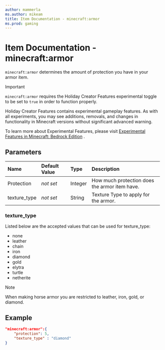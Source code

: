 ```yaml
---
author: mammerla
ms.author: mikeam
title: Item Documentation - minecraft:armor
ms.prod: gaming
---
```


# Item Documentation - minecraft:armor

`minecraft:armor` determines the amount of protection you have in your armor item.

>[!IMPORTANT]
> `minecraft:armor` requires the Holiday Creator Features experimental toggle to be set to `true` in order to function properly.
>
>Holiday Creator Features contains experimental gameplay features. As with all experiments, you may see additions, removals, and changes in functionality in Minecraft versions without significant advanced warning.
>
>To learn more about Experimental Features, please visit [Experimental Features in Minecraft: Bedrock Edition](../../../../../Documents/ExperimentalFeaturesToggle.md)
.
## Parameters

|Name |Default Value  |Type  |Description  |
|:----------|:----------|:----------|:----------|
|Protection|*not set* |Integer |How much protection does the armor item have.|
|texture_type |*not set*  | String | Texture Type to apply for the armor.|

### texture_type

Listed below are the accepted values that can be used for texture_type:

- none
- leather
- chain
- iron
- diamond
- gold
- elytra
- turtle
- netherite

> [!NOTE]
> When making horse armor you are restricted to leather, iron, gold, or diamond.

## Example

```json
"minecraft:armor":{
    "protection": 5,
    "texture_type" : "diamond"
}
```
